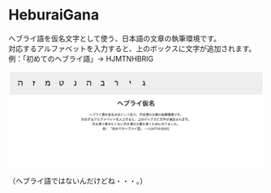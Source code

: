 # HeburaiGana

ヘブライ語を仮名文字として使う、日本語の文章の執筆環境です。  
対応するアルファベットを入力すると、上のボックスに文字が追加されます。  
例：「初めてのヘブライ語」→ HJMTNHBRIG

![スクリーンショット](https://raw.githubusercontent.com/aidatorajiro/HeburaiGana/master/scrshot.png)

（ヘブライ語ではないんだけどね・・・。）
